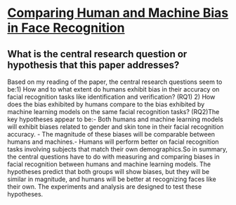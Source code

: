 # [Comparing Human and Machine Bias in Face Recognition](https://arxiv.org/abs/2110.08396)

## What is the central research question or hypothesis that this paper addresses?

Based on my reading of the paper, the central research questions seem to be:1) How and to what extent do humans exhibit bias in their accuracy on facial recognition tasks like identification and verification? (RQ1) 2) How does the bias exhibited by humans compare to the bias exhibited by machine learning models on the same facial recognition tasks? (RQ2)The key hypotheses appear to be:- Both humans and machine learning models will exhibit biases related to gender and skin tone in their facial recognition accuracy. - The magnitude of these biases will be comparable between humans and machines.- Humans will perform better on facial recognition tasks involving subjects that match their own demographics.So in summary, the central questions have to do with measuring and comparing biases in facial recognition between humans and machine learning models. The hypotheses predict that both groups will show biases, but they will be similar in magnitude, and humans will be better at recognizing faces like their own. The experiments and analysis are designed to test these hypotheses.
